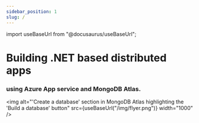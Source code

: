 ```yaml
---
sidebar_position: 1
slug: /
---
```


import useBaseUrl from "@docusaurus/useBaseUrl";

# Building .NET based distributed apps

### using Azure App service and MongoDB Atlas.

<img
alt="'Create a database' section in MongoDB Atlas highlighting the 'Build a database' button"
src={useBaseUrl("/img/flyer.png")}
width="1000"
/>
